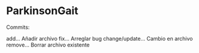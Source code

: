 # ParkinsonGait
Commits:

add... Añadir archivo
fix... Arreglar bug
change/update...  Cambio en archivo
remove...  Borrar archivo existente

